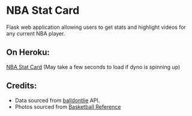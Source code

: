# NBA Stat Card
Flask web application allowing users to get stats and highlight videos for any current NBA player. 

## On Heroku:
<a href="https://nbastatcard.herokuapp.com/">NBA Stat Card</a>
(May take a few seconds to load if dyno is spinning up)

## Credits:
* Data sourced from <a href="https://www.balldontlie.io/">balldontlie</a> API.
* Photos sourced from <a href="https://www.basketball-reference.com/">Basketball Reference</a>

